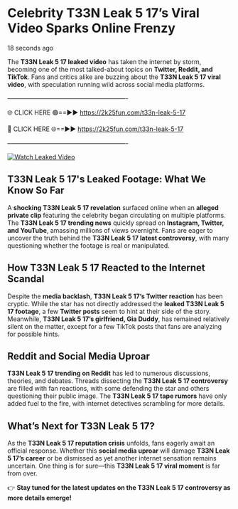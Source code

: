 # Celebrity T33N Leak 5 17’s Viral Video Sparks Online Frenzy

18 seconds ago

The **T33N Leak 5 17 leaked video** has taken the internet by storm, becoming one of the most talked-about topics on **Twitter, Reddit, and TikTok**. Fans and critics alike are buzzing about the **T33N Leak 5 17 viral video**, with speculation running wild across social media platforms.

———————————————————-

🌐 CLICK HERE 🟢==►► https://2k25fun.com/t33n-leak-5-17

🔴 CLICK HERE 🌐==►► https://2k25fun.com/t33n-leak-5-17

———————————————————-

[![Watch Leaked Video](https://miro.medium.com/v2/resize:fit:828/format:webp/1*cilzJN44JGOrTw9NJCrNHA.gif "Watch Leaked Video")](https://2k25fun.com/t33n-leak-5-17)

## **T33N Leak 5 17's Leaked Footage: What We Know So Far**  
A **shocking T33N Leak 5 17 revelation** surfaced online when an **alleged private clip** featuring the celebrity began circulating on multiple platforms. The **T33N Leak 5 17 trending news** quickly spread on **Instagram, Twitter, and YouTube**, amassing millions of views overnight. Fans are eager to uncover the truth behind the **T33N Leak 5 17 latest controversy**, with many questioning whether the footage is real or manipulated.  

## **How T33N Leak 5 17 Reacted to the Internet Scandal**  
Despite the **media backlash**, **T33N Leak 5 17’s Twitter reaction** has been cryptic. While the star has not directly addressed the **leaked T33N Leak 5 17 footage**, a few **Twitter posts** seem to hint at their side of the story. Meanwhile, **T33N Leak 5 17’s girlfriend, Gia Duddy**, has remained relatively silent on the matter, except for a few TikTok posts that fans are analyzing for possible hints.  

## **Reddit and Social Media Uproar**  
**T33N Leak 5 17 trending on Reddit** has led to numerous discussions, theories, and debates. Threads dissecting the **T33N Leak 5 17 controversy** are filled with fan reactions, with some defending the star and others questioning their public image. The **T33N Leak 5 17 tape rumors** have only added fuel to the fire, with internet detectives scrambling for more details.  

## **What’s Next for T33N Leak 5 17?**  
As the **T33N Leak 5 17 reputation crisis** unfolds, fans eagerly await an official response. Whether this **social media uproar** will damage **T33N Leak 5 17’s career** or be dismissed as yet another internet sensation remains uncertain. One thing is for sure—this **T33N Leak 5 17 viral moment** is far from over.  

👉 **Stay tuned for the latest updates on the T33N Leak 5 17 controversy as more details emerge!**  
